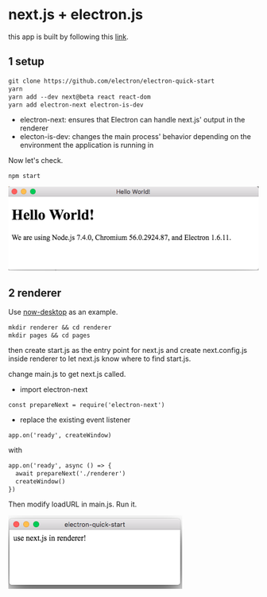 # next.js + electron.js

this app is built by following this [link](https://leo.im/2017/electron-next).

## 1 setup
```
git clone https://github.com/electron/electron-quick-start
yarn
yarn add --dev next@beta react react-dom
yarn add electron-next electron-is-dev
```

* electron-next: ensures that Electron can handle next.js' output in the renderer
* electon-is-dev: changes the main process' behavior depending on the environment the application is running in

Now let's check.
```
npm start
```

![hello](https://github.com/rdwrcode/next-electron/raw/master/images/hello-electron.png "Hello Electron")

## 2 renderer
Use [now-desktop](https://github.com/zeit/now-desktop) as an example.

```
mkdir renderer && cd renderer
mkdir pages && cd pages
```

then create start.js as the entry point for next.js and create next.config.js inside renderer to let next.js know where to find start.js.

change main.js to get next.js called.
* import electron-next
```
const prepareNext = require('electron-next')
```
* replace the existing event listener 
```
app.on('ready', createWindow)
```
with 
```
app.on('ready', async () => {
  await prepareNext('./renderer')
  createWindow()
})
```

Then modify loadURL in main.js. Run it.

![hello](https://github.com/rdwrcode/next-electron/raw/master/images/hello-next.png "Hello Next")




